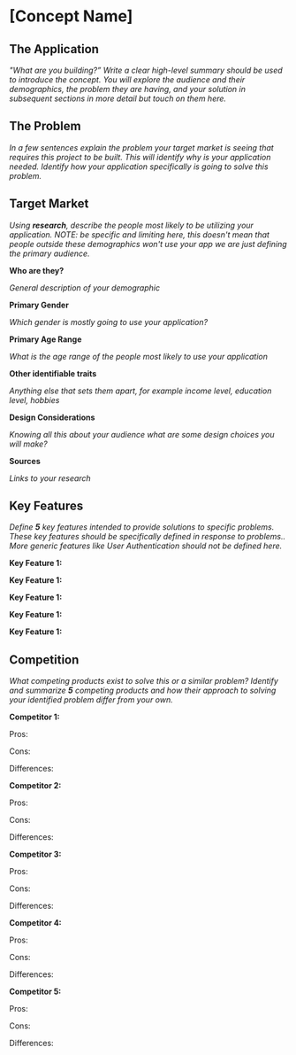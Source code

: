 <!-- EXTENDS github -->

# [Concept Name]

## The Application

*"What are you building?” Write a clear high-level summary should be used to introduce the concept. You will explore the audience and their demographics, the problem they are having, and your solution in subsequent sections in more detail but touch on them here.* 

## The Problem

*In a few sentences explain the problem your target market is seeing that requires this project to be built. This will identify why is your application needed. Identify how your application specifically is going to solve this problem.*


## Target Market

*Using **research**, describe the people most likely to be utilizing your application. NOTE: be specific and limiting here, this doesn't mean that people outside these demographics won't use your app we are just defining the primary audience.*

**Who are they?**

*General description of your demographic*

**Primary Gender**

*Which gender is mostly going to use your application?*

**Primary Age Range**

*What is the age range of the people most likely to use your application*

**Other identifiable traits**

*Anything else that sets them apart, for example income level, education level, hobbies*

**Design Considerations** 

*Knowing all this about your audience what are some design choices you will make?*

**Sources**

*Links to your research*

## Key Features

*Define **5** key features intended to provide solutions to specific problems. These key features should be specifically defined in response to problems.. More generic features like User Authentication should not be defined here.*

**Key Feature 1:**



**Key Feature 1:**



**Key Feature 1:**



**Key Feature 1:**



**Key Feature 1:**



## Competition

*What competing products exist to solve this or a similar problem? Identify and summarize **5** competing products and how their approach to solving your identified problem differ from your own.*

**Competitor 1:**

Pros: 

Cons:

Differences: 

**Competitor 2:**

Pros: 

Cons:

Differences: 

**Competitor 3:**

Pros: 

Cons:

Differences: 

**Competitor 4:**

Pros: 

Cons:

Differences: 

**Competitor 5:**

Pros: 

Cons:

Differences: 

